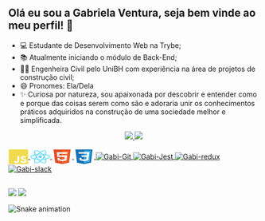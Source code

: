 ## Olá eu sou a Gabriela Ventura, seja bem vinde ao meu perfil! 👋

- 💻  Estudante de Desenvolvimento Web na Trybe;
- 📚  Atualmente iniciando o módulo de Back-End;
- 👷🏽  Engenheira Civil pelo UniBH com experiência na área de projetos de construção civil;
- 😄  Pronomes: Ela/Dela
- ✨  Curiosa por natureza, sou apaixonada por descobrir e entender como e porque das coisas serem como são e adoraria unir os conhecimentos práticos adquiridos na construção de uma sociedade melhor e simplificada. 




<div align="center">
  <a href="https://github.com/gabrielalventura">
  <img height="180em" src="https://github-readme-stats.vercel.app/api?username=gabrielalventura&show_icons=true&theme=ocean_dark&include_all_commits=true&count_private=true"/>
  <img height="180em" src="https://github-readme-stats.vercel.app/api/top-langs/?username=gabrielalventura&layout=compact&langs_count=11&hide=HLSL,ShaderLab&theme=ocean_dark"/>
</div>
<div style="display: inline_block"><br>
  <img align="center" alt="Gabi-Js" height="30" width="40" src="https://raw.githubusercontent.com/devicons/devicon/master/icons/javascript/javascript-plain.svg">
  <img align="center" alt="Gabi-React" height="30" width="40" src="https://raw.githubusercontent.com/devicons/devicon/master/icons/react/react-original.svg">
  <img align="center" alt="Gabi-HTML" height="30" width="40" src="https://raw.githubusercontent.com/devicons/devicon/master/icons/html5/html5-original.svg">
  <img align="center" alt="Gabi-CSS" height="30" width="40" src="https://raw.githubusercontent.com/devicons/devicon/master/icons/css3/css3-original.svg">
  <img align="center" alt="Gabi-Git" height="30" width="40" src="https://cdn.jsdelivr.net/gh/devicons/devicon/icons/git/git-original.svg" />
  <img align="center" alt="Gabi-Jest" height="30" width="40" src="https://cdn.jsdelivr.net/gh/devicons/devicon/icons/jest/jest-plain.svg" />
  <img align="center" alt="Gabi-redux" height="30" width="40" src="https://cdn.jsdelivr.net/gh/devicons/devicon/icons/redux/redux-original.svg" />
  <img align="center" alt="Gabi-slack" height="30" width="40" src="https://img.shields.io/badge/Slack-4A154B?style=for-the-badge&logo=slack&logoColor=white"
              
</div>
  
  ##
 
<div> 
  <a href = "mailto:gabrielaleitev@gmail.com"><img src="https://img.shields.io/badge/-Gmail-%23333?style=for-the-badge&logo=gmail&logoColor=white" target="_blank"></a>
  <a href="https://www.linkedin.com/in/gabrielalventura" target="_blank"><img src="https://img.shields.io/badge/-LinkedIn-%230077B5?style=for-the-badge&logo=linkedin&logoColor=white" target="_blank"></a> 
 
  ![Snake animation](https://github.com/gabrielalventura/gabrielalventura/blob/output/github-contribution-grid-snake.svg)
 
</div>

